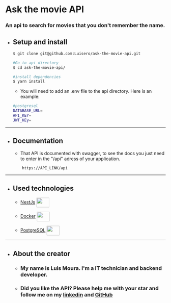 # Ask the movie API
### An api to search for movies that you don't remember the name. 

* ## Setup and install
    ```bash
    $ git clone git@github.com:Luisero/ask-the-movie-api.git

    #Go to api directory
    $ cd ask-the-movie-api/

    #install dependencies
    $ yarn install

    ```

    - You will need to add an .env file to the api directory. Here is an example:
    ```bash
    #postgresql
    DATABASE_URL=
    API_KEY=
    JWT_KEy=

    ```
---
* ## Documentation
    - That API is documented with swagger, to see the docs you just need to enter in the "/api" adress of your application.
    ```
        https://API_LINK/api
    ```    

---

* ## Used technologies
    - [NestJs](https://nestjs.com/)   <img align="center"  height="30" width="40" src="https://cdn.jsdelivr.net/gh/devicons/devicon/icons/nestjs/nestjs-plain.svg">                  

    - [Docker](https://www.docker.com/) <img align="center" height="30" width="40" src="https://cdn.jsdelivr.net/gh/devicons/devicon/icons/docker/docker-original-wordmark.svg" />

    - [PostgreSQL](https://www.postgresql.org/)  <img align="center" height="30" width="40"  src="https://cdn.jsdelivr.net/gh/devicons/devicon/icons/postgresql/postgresql-original-wordmark.svg" />

---
* ## About the creator
    - ### My name is Luis Moura. I'm a IT technician and backend developer.

    - ### Did you like the API? Please help me with your star and follow me on my [linkedin](https://www.linkedin.com/in/luis-henrique-moura-da-silva-12570720a/) and [GitHub](https://github.com/luisero)          

